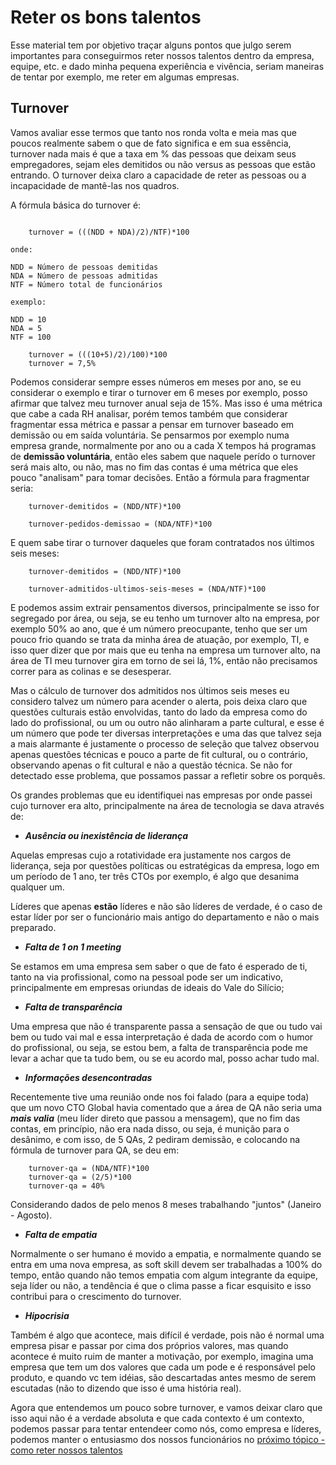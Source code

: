 # Reter os bons talentos

Esse material tem por objetivo traçar alguns pontos que julgo serem importantes para conseguirmos reter nossos talentos dentro da empresa, equipe, etc. e dado minha pequena experiência e vivência, seriam maneiras de tentar por exemplo, me reter em algumas empresas.

## Turnover

Vamos avaliar esse termos que tanto nos ronda volta e meia mas que poucos realmente sabem o que de fato significa e em sua essência, turnover nada mais é que a taxa em % das pessoas que deixam seus empregadores, sejam eles demitidos ou não versus as pessoas que estão entrando. O turnover deixa claro a capacidade de reter as pessoas ou a incapacidade de mantê-las nos quadros. 

A fórmula básica do turnover é: 

```shell

    turnover = (((NDD + NDA)/2)/NTF)*100

onde: 

NDD = Número de pessoas demitidas
NDA = Número de pessoas admitidas
NTF = Número total de funcionários

exemplo: 

NDD = 10
NDA = 5
NTF = 100 

    turnover = (((10+5)/2)/100)*100
    turnover = 7,5%
```

Podemos considerar sempre esses números em meses por ano, se eu considerar o exemplo e tirar o turnover em 6 meses por exemplo, posso afirmar que talvez meu turnover anual seja de 15%. Mas isso é uma métrica que cabe a cada RH analisar, porém temos também que considerar fragmentar essa métrica e passar a pensar em turnover baseado em demissão ou em saída voluntária. Se pensarmos por exemplo numa empresa grande, normalmente por ano ou a cada X tempos há programas de **demissão voluntária**, então eles sabem que naquele perído o turnover será mais alto, ou não, mas no fim das contas é uma métrica que eles pouco "analisam" para tomar decisões. Então a fórmula para fragmentar seria: 

```shell
    turnover-demitidos = (NDD/NTF)*100

    turnover-pedidos-demissao = (NDA/NTF)*100
```

E quem sabe tirar o turnover daqueles que foram contratados nos últimos seis meses: 

```shell
    turnover-demitidos = (NDD/NTF)*100

    turnover-admitidos-ultimos-seis-meses = (NDA/NTF)*100
```

E podemos assim extrair pensamentos diversos, principalmente se isso for segregado por área, ou seja, se eu tenho um turnover alto na empresa, por exemplo 50% ao ano, que é um número preocupante, tenho que ser um pouco frio quando se trata da minha área de atuação, por exemplo, TI, e isso quer dizer que por mais que eu tenha na empresa um turnover alto, na área de TI meu turnover gira em torno de sei lá, 1%, então não precisamos correr para as colinas e se desesperar.

Mas o cálculo de turnover dos admitidos nos últimos seis meses eu considero talvez um número para acender o alerta, pois deixa claro que questões culturais estão envolvidas, tanto do lado da empresa como do lado do profissional, ou um ou outro não alinharam a parte cultural, e esse é um número que pode ter diversas interpretações e uma das que talvez seja a mais alarmante é justamente o processo de seleção que talvez observou apenas questões técnicas e pouco a parte de fit cultural, ou o contrário, observando apenas o fit cultural e não a questão técnica. Se não for detectado esse problema, que possamos passar a refletir sobre os porquês.

Os grandes problemas que eu identifiquei nas empresas por onde passei cujo turnover era alto, principalmente na área de tecnologia se dava através de: 

- ***Ausência ou inexistência de liderança***
 
Aquelas empresas cujo a rotatividade era justamente nos cargos de liderança, seja por questões políticas ou estratégicas da empresa, logo em um período de 1 ano, ter três CTOs por exemplo, é algo que desanima qualquer um.

Líderes que apenas **estão** líderes e não são líderes de verdade, é o caso de estar líder por ser o funcionário mais antigo do departamento e não o mais preparado.

- ***Falta de 1 on 1 meeting***
 
Se estamos em uma empresa sem saber o que de fato é esperado de ti, tanto na via profissional, como na pessoal pode ser um indicativo, principalmente em empresas oriundas de ideais do Vale do Silício;

- ***Falta de transparência***
  
Uma empresa que não é transparente passa a sensação de que ou tudo vai bem ou tudo vai mal e essa interpretação é dada de acordo com o humor do profissional, ou seja, se estou bem, a falta de transparência pode me levar a achar que ta tudo bem, ou se eu acordo mal, posso achar tudo mal.

- ***Informações desencontradas***
 
Recentemente tive uma reunião onde nos foi falado (para a equipe toda) que um novo CTO Global havia comentado que a área de QA não seria uma ***mais valia*** (meu líder direto que passou a mensagem), que no fim das contas, em princípio, não era nada disso, ou seja, é munição para o desânimo, e com isso, de 5 QAs, 2 pediram demissão, e colocando na fórmula de turnover para QA, se deu em: 

```shell
    turnover-qa = (NDA/NTF)*100
    turnover-qa = (2/5)*100
    turnover-qa = 40%
```
  Considerando dados de pelo menos 8 meses trabalhando "juntos" (Janeiro - Agosto).

- ***Falta de empatia***
  
Normalmente o ser humano é movido a empatia, e normalmente quando se entra em uma nova empresa, as soft skill devem ser trabalhadas a 100% do tempo, então quando não temos empatia com algum integrante da equipe, seja líder ou não, a tendência é que o clima passe a ficar esquisito e isso contribui para o crescimento do turnover.

- ***Hipocrisia***
  
Também é algo que acontece, mais difícil é verdade, pois não é normal uma empresa pisar e passar por cima dos próprios valores, mas quando acontece é muito ruim de manter a motivação, por exemplo, imagina uma empresa que tem um dos valores que cada um pode e é responsável pelo produto, e quando vc tem idéias, são descartadas antes mesmo de serem escutadas (não to dizendo que isso é uma história real). 

Agora que entendemos um pouco sobre turnover, e vamos deixar claro que isso aqui não é a verdade absoluta e que cada contexto é um contexto, podemos passar para tentar entendeer como nós, como empresa e líderes, podemos manter o entusiasmo dos nossos funcionários no [próximo tópico - como reter nossos talentos]()
